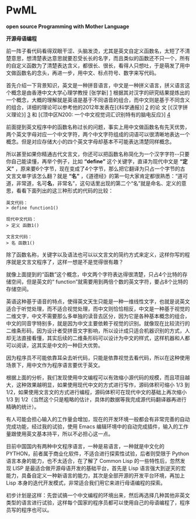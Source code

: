 PwML
====

**open source Programming with Mother Language**

**开源母语编程**

前一阵子看代码看得双眼干涩、头脑发烫，尤其是英文自定义函数名，太短了不清楚意思，想清楚表达意思就要忍受长长的名字，而且类似的函数还不只一个，所有的自定义函数为了清楚表达含义，都很长、很长，看得人只想吐，于是萌发了用中文做函数名的念头，再进一步，用中文、标点符号、数字来写代码。

首先介绍一下背景知识，英文是一种拼音语言，中文是一种拼义语言，拼义语言这个概念是由香港中文大学心理学教授 [张学新] [1] 根据其对汉字的研究结果提炼出的一个概念，大概的理解就是英语是基于不同语音的组合，而中文则是基于不同含义的组合，详细的理论可以参考他的2012年发表在[《科学通报》] [2] 的论
文
[《汉字拼义理论》]  [3] 和
[《顶中区N200: 一个中文视觉词汇识别特有的脑电反应》]  [4]

[1]: http://blog.sina.com.cn/s/articlelist_1787161060_0_1.html
[2]: http://csb.scichina.com:8080/kxtb/CN/volumn/volumn_6364.shtml
[3]: http://www.kuaipan.cn/index.php?ac=file&oid=6054104296062993
[4]: http://csb.scichina.com:8080/kxtb/CN/abstract/abstract506586.shtml#

  前面提到英文程序中的函数名称过长的问题，事实上用中文做函数名有先天优势，两个英文字母对应一个中文字符，两个中文字符组成的词语可以很清晰地表达一个概念。但是对应存储大小的四个英文字母却基本不可能表达清楚同样概念。

  所以甚至如果你精通古代文言文，你还可以把函数名称简化为一个汉字字符--只要你自己能读懂，再举个例子，比如 **“define”** 这个关键字，直译为现代中文是 **“定义”** ，原来要6个字节，现在变成了4个字节，那么把它翻译为只占一个字节的古文言文单字该怎么翻？就是 **“名”** ，《道德经》的第一句大家肯定都很熟悉：“道可道，非常道，名可**名**，非常名”，这句话里出现的第二个“名”就是命名、定义的意思，看看下面列出的这三种形式的代码的比较：

    英文代码：
    > define function1()
    
    现代中文代码：
    > 定义 函数1()
    
    文言文代码：
    > 名 函数1()

除了函数名称，关键字以及语法也可以以文言文的简约方式来定义，这样你写的程序就是文言文程序了，这样一想是不是觉得很有趣？

  就像上面提到的“函数”这个概念，中文两个字符表达得很清楚，只占4个比特的存储空间，但是英文的“ function”就需要用到两倍个数的英文字符，要占8个比特的存储空间。

  英语这种基于语音的特点，使得英文天生只能是一种一维线性文字，也就是说英文适合于听觉处理，而不适合视觉处理，而中文则恰恰相反，中文是一种基于视觉的二维文字，中文不需要那么多单独的读音去区分，因为它是各种基本概念的组合，中文的同音字特别多，就是因为中文主要依赖于视觉的识别。就像现在比较流行的二维条形码，因为设计者受拼音文字影响，所以设计成只适合机器识别的方式，人却无法直接看懂，其实后续的二维条形码可以设计为中文的样式，这样机器和人都可以阅读，这其实是中文的一种巨大优势。

  因为程序员不可能依靠耳朵去听代码，只能是依靠视觉去看代码，所以在这种使用场景下，用中文作为程序语言要优于英文。

  根据上面的分析，我们发现使用中文编程可以有效缩小源代码的规模，而且项目越大，这种效果越明显，如果使用现代中文的方式进行写作，源码体积可缩小 1/3 到 1/2，如果使用文言文的方式进行编程，源码体积可在现代中文的基础上再次缩小 1/3 到 1/2（当然这个只是粗略的估计，具体的数据等我完成源代码翻译器再进行精确的统计）。

有人可能会担心输入的工作量会增加，现在的开发环境一般都会有非常完善的自动完成功能，经过我的试验，使用 Emacs 编辑环境中的自动完成插件，输入的工作量跟使用英文基本持平，所以不必担心这一点。

目前中国国内有两种中文程序语言，一种是易语言，一种就是中文化的PYTHON，前者属于商业化软件，不适合进行探索性试验，后者则受限于 Python 语言本身的能力，也不太适合，在了解了 Common Lisp 的一些特性后，忽然发现 LISP 是最适合做开源母语开发的基础平台，首先是 Lisp 语言强大到逆天的宏能力，具备自定义一种新语言的能力，其次是全部开源的开发平台环境，再加上 Lisp 本身的迭代开发模式，非常适合我们用它来进行母语编程的探索。

初步计划是这样：先尝试搞一个中文编程的环境出来，然后再选择几种其他非英文类型的语言进行试验，这样每个国家的程序员都可以使用自己的母语编程了，程序员写的程序也可以。
